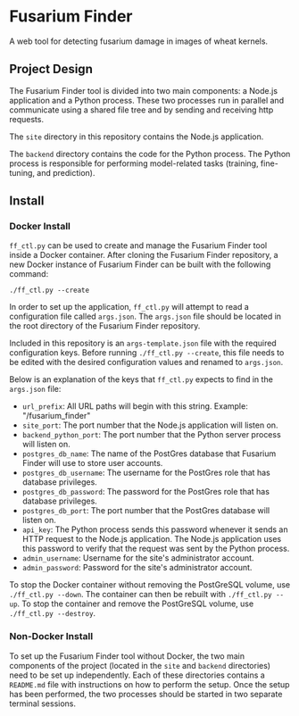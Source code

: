 # Fusarium Finder
A web tool for detecting fusarium damage in images of wheat kernels.



## Project Design

The Fusarium Finder tool is divided into two main components: a Node.js application and a Python process. These two processes run in parallel and communicate using a shared file tree and by sending and receiving http requests.

The `site` directory in this repository contains the Node.js application.

The `backend` directory contains the code for the Python process. The Python process is responsible for performing model-related tasks (training, fine-tuning, and prediction).


## Install

### Docker Install

`ff_ctl.py` can be used to create and manage the Fusarium Finder tool inside a Docker container. 
After cloning the Fusarium Finder repository, a new Docker instance of Fusarium Finder can be built with the following command:

```
./ff_ctl.py --create
```

In order to set up the application, `ff_ctl.py` will attempt to read a configuration file called `args.json`. The `args.json` file should be located in the root directory of the Fusarium Finder repository.

Included in this repository is an `args-template.json` file with the required configuration keys. Before running `./ff_ctl.py --create`, this file needs to be edited with the desired configuration values and renamed to `args.json`. 

Below is an explanation of the keys that `ff_ctl.py` expects to find in the `args.json` file:

- `url_prefix`: All URL paths will begin with this string. Example: "/fusarium_finder"
- `site_port`: The port number that the Node.js application will listen on.
- `backend_python_port`: The port number that the Python server process will listen on.
- `postgres_db_name`: The name of the PostGres database that Fusarium Finder will use to store user accounts.
- `postgres_db_username`: The username for the PostGres role that has database privileges.
- `postgres_db_password`: The password for the PostGres role that has database privileges.
- `postgres_db_port`: The port number that the PostGres database will listen on.
- `api_key`: The Python process sends this password whenever it sends an HTTP request to the Node.js application. The Node.js application uses this password to verify that the request was sent by the Python process.
- `admin_username`: Username for the site's administrator account.
- `admin_password`: Password for the site's administrator account.



To stop the Docker container without removing the PostGreSQL volume, use `./ff_ctl.py --down`. The container can then be rebuilt with `./ff_ctl.py --up`. To stop the container and remove the PostGreSQL volume, use `./ff_ctl.py --destroy`.



### Non-Docker Install

To set up the Fusarium Finder tool without Docker, the two main components of the project (located in the `site` and `backend` directories) need to be set up independently. Each of these directories contains a `README.md` file with instructions on how to perform the setup. Once the setup has been performed, the two processes should be started in two separate terminal sessions.



